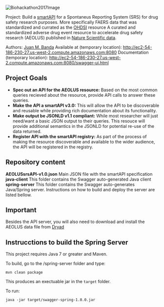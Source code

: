 ![Biohackathon2017Image](http://2017.biohackathon.org/bh17-logo.png)

Project: Build a [smartAPI](http://smart-api.info/website/) for a Spontaneus Reporting System (SRS) for drug safety research purposes. More specifically FAERS data that was standardized and currated as the [OHDSI](https://www.ohdsi.org/) resource A curated and standardized adverse drug event resource to accelerate drug safety research (AEOLUS) published in [Nature Scientific data](https://www.nature.com/articles/sdata201626).

Authors: [Juan M. Banda](http://jmbanda.com/)
Available at (temporary location): http://ec2-54-186-230-27.us-west-2.compute.amazonaws.com:8080
Documentation (temporary location): http://ec2-54-186-230-27.us-west-2.compute.amazonaws.com:8080/swagger-ui.html

## Project Goals

* **Spec out an API for the AEOLUS resource:** Based on the most common queries recieved about the resource, provide API calls to answer these queries. 
* **Make the API a smartAPI v3.0:** This will allow the API to be discoverable and reusable while providing rich documentation about its functionality.
* **Make output be JSONLD v1.1 compliant:** While most researcher will just need/want a basic JSON output to their queries. This resouce will provide additional semantics in the JSONLD for potential re-use of the data returned. 
* **Register API with the smartAPI registry:** As part of the process of making the resource discoverable and available to the wider audience, the API will be registered in the registry.

## Repository content

**AEOLUSsrsAPI-v1.0.json** Main JSON file with the smartAPI specification
**java-client** This folder contains the Swagger auto-generated Java client
**spring-server** This folder contains the Swagger auto-generates Java/Spring server. Instructions on how to build and deploy the server are listed bellow. 

## Important
Besides the API server, you will also need to download and install the AEOLUS data file from [Dryad](http://datadryad.org/resource/doi:10.5061/dryad.8q0s4)

## Instrucctions to build the Spring Server

This project requires Java 7 or greater and Maven.

To build, go to the /spring-server folder and type:

```
mvn clean package
```

This produces an exectuable jar in the `target` folder.

To run:

```
java -jar target/swagger-spring-1.0.0.jar
